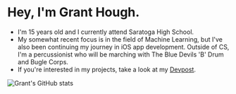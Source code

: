 # Hey, I'm Grant Hough.

- I'm 15 years old and I currently attend Saratoga High School.
- My somewhat recent focus is in the field of Machine Learning, but I've also been continuing my journey in iOS app development. Outside of CS, I'm a percussionist who will be marching with The Blue Devils 'B' Drum and Bugle Corps.
- If you're interested in my projects, take a look at my [Devpost](https://devpost.com/grant-l-hough?ref_content=user-portfolio&ref_feature=portfolio&ref_medium=global-nav).

![Grant's GitHub stats](https://github-readme-stats.vercel.app/api?username=granthough&show_icons=true&theme=tokyonight)

